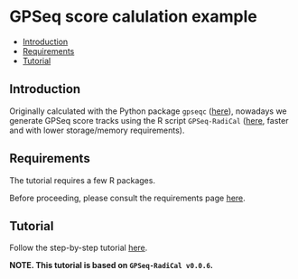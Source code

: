 # GPSeq score calulation example

<!-- MarkdownTOC -->

- [Introduction](#introduction)
- [Requirements](#requirements)
- [Tutorial](#tutorial)

<!-- /MarkdownTOC -->

## Introduction

Originally calculated with the Python package `gpseqc` ([here](https://github.com/ggirelli/gpseqc)), nowadays we generate GPSeq score tracks using the R script `GPSeq-RadiCal` ([here](https://github.com/ggirelli/GPSeq-RadiCal), faster and with lower storage/memory requirements).

## Requirements

The tutorial requires a few R packages.

Before proceeding, please consult the requirements page [here](pages/requirements.md).

## Tutorial

Follow the step-by-step tutorial [here](pages/tutorial.md).

**NOTE. This tutorial is based on `GPSeq-RadiCal v0.0.6`.**